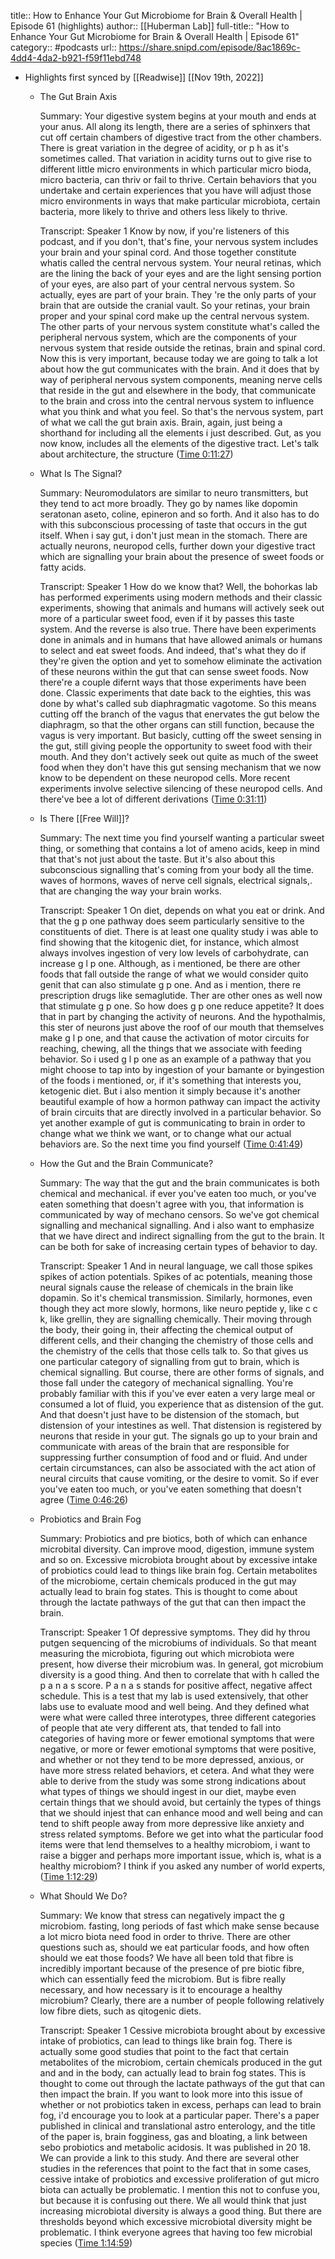 title:: How to Enhance Your Gut Microbiome for Brain & Overall Health | Episode 61 (highlights)
author:: [[Huberman Lab]]
full-title:: "How to Enhance Your Gut Microbiome for Brain & Overall Health | Episode 61"
category:: #podcasts
url:: https://share.snipd.com/episode/8ac1869c-4dd4-4da2-b921-f59f11ebd748

- Highlights first synced by [[Readwise]] [[Nov 19th, 2022]]
	- The Gut Brain Axis
	  
	  Summary:
	  Your digestive system begins at your mouth and ends at your anus. All along its length, there are a series of sphinxers that cut off certain chambers of digestive tract from the other chambers. There is great variation in the degree of acidity, or p h as it's sometimes called. That variation in acidity turns out to give rise to different little micro environments in which particular micro bioda, micro bacteria, can thriv or fail to thrive. Certain behaviors that you undertake and certain experiences that you have will adjust those micro environments in ways that make particular microbiota, certain bacteria, more likely to thrive and others less likely to thrive.
	  
	  Transcript:
	  Speaker 1
	  Know by now, if you're listeners of this podcast, and if you don't, that's fine, your nervous system includes your brain and your spinal cord. And those together constitute whatis called the central nervous system. Your neural retinas, which are the lining the back of your eyes and are the light sensing portion of your eyes, are also part of your central nervous system. So actually, eyes are part of your brain. They 're the only parts of your brain that are outside the cranial vault. So your retinas, your brain proper and your spinal cord make up the central nervous system. The other parts of your nervous system constitute what's called the peripheral nervous system, which are the components of your nervous system that reside outside the retinas, brain and spinal cord. Now this is very important, because today we are going to talk a lot about how the gut communicates with the brain. And it does that by way of peripheral nervous system components, meaning nerve cells that reside in the gut and elsewhere in the body, that communicate to the brain and cross into the central nervous system to influence what you think and what you feel. So that's the nervous system, part of what we call the gut brain axis. Brain, again, just being a shorthand for including all the elements i just described. Gut, as you now know, includes all the elements of the digestive tract. Let's talk about architecture, the structure ([Time 0:11:27](https://share.snipd.com/snip/f1bba77e-fa8c-4f54-b50c-0c640c94717a))
	- What Is The Signal?
	  
	  Summary:
	  Neuromodulators are similar to neuro transmitters, but they tend to act more broadly. They go by names like dopomin seratonan aseto, coline, epineron and so forth. And it also has to do with this subconscious processing of taste that occurs in the gut itself. When i say gut, i don't just mean in the stomach. There are actually neurons, neuropod cells, further down your digestive tract which are signalling your brain about the presence of sweet foods or fatty acids.
	  
	  Transcript:
	  Speaker 1
	  How do we know that? Well, the bohorkas lab has performed experiments using modern methods and their classic experiments, showing that animals and humans will actively seek out more of a particular sweet food, even if it by passes this taste system. And the reverse is also true. There have been experiments done in animals and in humans that have allowed animals or humans to select and eat sweet foods. And indeed, that's what they do if they're given the option and yet to somehow eliminate the activation of these neurons within the gut that can sense sweet foods. Now there're a couple difernt ways that those experiments have been done. Classic experiments that date back to the eighties, this was done by what's called sub diaphragmatic vagotome. So this means cutting off the branch of the vagus that enervates the gut below the diaphragm, so that the other organs can still function, because the vagus is very important. But basicly, cutting off the sweet sensing in the gut, still giving people the opportunity to sweet food with their mouth. And they don't actively seek out quite as much of the sweet food when they don't have this gut sensing mechanism that we now know to be dependent on these neuropod cells. More recent experiments involve selective silencing of these neuropod cells. And there've bee a lot of different derivations ([Time 0:31:11](https://share.snipd.com/snip/c19df63f-df63-4944-9bfd-9299037c5120))
	- Is There [[Free Will]]?
	  
	  Summary:
	  The next time you find yourself wanting a particular sweet thing, or something that contains a lot of ameno acids, keep in mind that that's not just about the taste. But it's also about this subconscious signalling that's coming from your body all the time. waves of hormons, waves of nerve cell signals, electrical signals,. that are changing the way your brain works.
	  
	  Transcript:
	  Speaker 1
	  On diet, depends on what you eat or drink. And that the g p one pathway does seem particularly sensitive to the constituents of diet. There is at least one quality study i was able to find showing that the kitogenic diet, for instance, which almost always involves ingestion of very low levels of carbohydrate, can increase g l p one. Although, as i mentioned, be there are other foods that fall outside the range of what we would consider quito genit that can also stimulate g p one. And as i mention, there re prescription drugs like semaglutide. Ther are other ones as well now that stimulate g p one. So how does g p one reduce appetite? It does that in part by changing the activity of neurons. And the hypothalmis, this ster of neurons just above the roof of our mouth that themselves make g l p one, and that cause the activation of motor circuits for reaching, chewing, all the things that we associate with feeding behavior. So i used g l p one as an example of a pathway that you might choose to tap into by ingestion of your bamante or byingestion of the foods i mentioned, or, if it's something that interests you, ketogenic diet. But i also mention it simply because it's another beautiful example of how a hormon pathway can impact the activity of brain circuits that are directly involved in a particular behavior. So yet another example of gut is communicating to brain in order to change what we think we want, or to change what our actual behaviors are. So the next time you find yourself ([Time 0:41:49](https://share.snipd.com/snip/7334ca61-bdd6-4eec-b402-70188c83dce6))
	- How the Gut and the Brain Communicate?
	  
	  Summary:
	  The way that the gut and the brain communicates is both chemical and mechanical. if ever you've eaten too much, or you've eaten something that doesn't agree with you, that information is communicated by way of mechano censors. So we've got chemical signalling and mechanical signalling. And i also want to emphasize that we have direct and indirect signalling from the gut to the brain. It can be both for sake of increasing certain types of behavior to day.
	  
	  Transcript:
	  Speaker 1
	  And in neural language, we call those spikes spikes of action potentials. Spikes of ac potentials, meaning those neural signals cause the release of chemicals in the brain like dopamin. So it's chemical transmission. Similarly, hormones, even though they act more slowly, hormons, like neuro peptide y, like c c k, like grellin, they are signalling chemically. Their moving through the body, their going in, their affecting the chemical output of different cells, and their changing the chemistry of those cells and the chemistry of the cells that those cells talk to. So that gives us one particular category of signalling from gut to brain, which is chemical signalling. But course, there are other forms of signals, and those fall under the category of mechanical signalling. You're probably familiar with this if you've ever eaten a very large meal or consumed a lot of fluid, you experience that as distension of the gut. And that doesn't just have to be distension of the stomach, but distension of your intestines as well. That distension is registered by neurons that reside in your gut. The signals go up to your brain and communicate with areas of the brain that are responsible for suppressing further consumption of food and or fluid. And under certain circumstances, can also be associated with the act ation of neural circuits that cause vomiting, or the desire to vomit. So if ever you've eaten too much, or you've eaten something that doesn't agree ([Time 0:46:26](https://share.snipd.com/snip/d624fe59-956c-48ac-90ae-6083a8b950bd))
	- Probiotics and Brain Fog
	  
	  Summary:
	  Probiotics and pre biotics, both of which can enhance microbital diversity. Can improve mood, digestion, immune system and so on. Excessive microbiota brought about by excessive intake of probiotics could lead to things like brain fog. Certain metabolites of the microbiome, certain chemicals produced in the gut may actually lead to brain fog states. This is thought to come about through the lactate pathways of the gut that can then impact the brain.
	  
	  Transcript:
	  Speaker 1
	  Of depressive symptoms. They did hy throu putgen sequencing of the microbiums of individuals. So that meant measuring the microbiota, figuring out which microbiota were present, how diverse their microbium was. In general, got microbium diversity is a good thing. And then to correlate that with h called the p a n a s score. P a n a s stands for positive affect, negative affect schedule. This is a test that my lab is used extensively, that other labs use to evaluate mood and well being. And they defined what were what were called three interotypes, three different categories of people that ate very different ats, that tended to fall into categories of having more or fewer emotional symptoms that were negative, or more or fewer emotional symptoms that were positive, and whether or not they tend to be more depressed, anxious, or have more stress related behaviors, et cetera. And what they were able to derive from the study was some strong indications about what types of things we should ingest in our diet, maybe even certain things that we should avoid, but certainly the types of things that we should injest that can enhance mood and well being and can tend to shift people away from more depressive like anxiety and stress related symptoms. Before we get into what the particular food items were that lend themselves to a healthy microbiom, i want to raise a bigger and perhaps more important issue, which is, what is a healthy microbiom? I think if you asked any number of world experts, ([Time 1:12:29](https://share.snipd.com/snip/cfeb03c2-df26-490c-a23a-91a997c4abde))
	- What Should We Do?
	  
	  Summary:
	  We know that stress can negatively impact the g microbiom. fasting, long periods of fast which make sense because a lot micro biota need food in order to thrive. There are other questions such as, should we eat particular foods, and how often should we eat those foods? We have all been told that fibre is incredibly important because of the presence of pre biotic fibre, which can essentially feed the microbiom. But is fibre really necessary, and how necessary is it to encourage a healthy microbium? Clearly, there are a number of people following relatively low fibre diets, such as qitogenic diets.
	  
	  Transcript:
	  Speaker 1
	  Cessive microbiota brought about by excessive intake of probiotics, can lead to things like brain fog. There is actually some good studies that point to the fact that certain metabolites of the microbiom, certain chemicals produced in the gut and and in the body, can actually lead to brain fog states. This is thought to come out through the lactate pathways of the gut that can then impact the brain. If you want to look more into this issue of whether or not probiotics taken in excess, perhaps can lead to brain fog, i'd encourage you to look at a particular paper. There's a paper published in clinical and translational astro enterology, and the title of the paper is, brain fogginess, gas and bloating, a link between sebo probiotics and metabolic acidosis. It was published in 20 18. We can provide a link to this study. And there are several other studies in the references that point to the fact that in some cases, cessive intake of probiotics and excessive proliferation of gut micro biota can actually be problematic. I mention this not to confuse you, but because it is confusing out there. We all would think that just increasing microbiotal diversity is always a good thing. But there are thresholds beyond which excessive microbiotal diversity might be problematic. I think everyone agrees that having too few microbial species ([Time 1:14:59](https://share.snipd.com/snip/a5d57b74-d53e-406d-9ff0-68d00ba08d33))